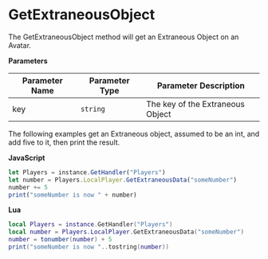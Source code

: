 # GetExtraneousObject

The GetExtraneousObject method will get an Extraneous Object on an Avatar.

**Parameters**

Parameter Name | Parameter Type | Parameter Description
--- | --- | ---
key | `string` | The key of the Extraneous Object

The following examples get an Extraneous object, assumed to be an int, and add five to it, then print the result.

**JavaScript**
```js
let Players = instance.GetHandler("Players")
let number = Players.LocalPlayer.GetExtraneousData("someNumber")
number += 5
print("someNumber is now " + number)
```

**Lua**
```lua
local Players = instance.GetHandler("Players")
local number = Players.LocalPlayer.GetExtraneousData("someNumber")
number = tonumber(number) + 5
print("someNumber is now "..tostring(number))
```